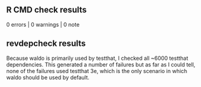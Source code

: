 ## R CMD check results

0 errors | 0 warnings | 0 note

## revdepcheck results

Because waldo is primarily used by testthat, I checked all ~6000 testthat dependencies. This generated a number of failures but as far as I could tell, none of the failures used testthat 3e, which is the only scenario in which waldo should be used by default.
